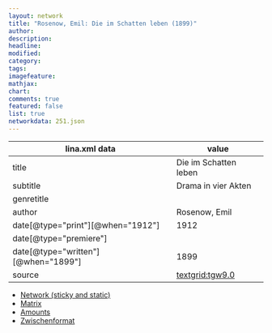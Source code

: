 ```yaml
---
layout: network
title: "Rosenow, Emil: Die im Schatten leben (1899)"
author:
description:
headline:
modified:
category:
tags:
imagefeature: 
mathjax: 
chart: 
comments: true
featured: false
list: true
networkdata: 251.json
---
```

lina.xml data  | value
------------- | -------------
title|Die im Schatten leben
subtitle|Drama in vier Akten
genretitle|
author|Rosenow, Emil
date[@type="print"][@when="1912"]|1912
date[@type="premiere"]|
date[@type="written"][@when="1899"]|1899
source|[textgrid:tgw9.0](https://textgridlab.org/1.0/tgcrud-public/rest/textgrid:tgw9.0/data)



* [Network (sticky and static)](/network251)
* [Matrix](/matrix251)
* [Amounts](/amount251)
* [Zwischenformat](/lina251 )
